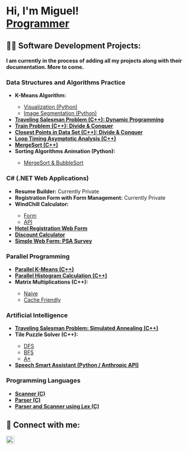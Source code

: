 <h1>Hi, I'm Miguel! <br/><a href="https://github.com/Mluna111">Programmer</a></h1>

<h2>👨‍💻 Software Development Projects:</h2>

<h4>I am currently in the process of adding all my projects along with their documentation. More to come.</h4>

<h3>Data Structures and Algorithms Practice</h3>
<ul>
  <li><b>K-Means Algorithm:</b></li>
  <ul>
    <li><a href="https://github.com/Mluna111/K-Means">Visualization (Python)</a></li>
    <li><a href="https://github.com/Mluna111/KMeans-ImageSegmentation">Image Segmentation (Python)</a></li>
  </ul>
  <li><a href="https://github.com/Mluna111/Traveling-Salesman-Problem-Dynamic-Programming-"><b>Traveling Salesman Problem (C++): Dynamic Programming</b></a></li>
  <li><a href="https://github.com/Mluna111/Train-Problem-Divide-and-Conquer"><b>Train Problem (C++): Divide & Conquer</b></a></li>
  <li><a href="https://github.com/Mluna111/Closest-Points-Devide-and-Conquer-"><b>Closest Points in Data Set (C++): Divide & Conquer</b></a></li>
  <li><a href="https://github.com/Mluna111/Timing-Loops-Asymptotic-Analysis-"><b>Loop Timing Asymptotic Analysis (C++)</b></a></li>
  <li><a href="https://github.com/Mluna111/MergeSort"><b>MergeSort (C++)</b></a></li>
  <li><b>Sorting Algorithms Animation (Python):</b></li>
  <ul>
    <li><a href="https://github.com/Mluna111/Sorting-Algorithms-Animated">MergeSort & BubbleSort</a></li>
  </ul>
</ul>

<h3>C# (.NET Web Applications)</h3>
<ul>
  <li><b>Resume Builder:</b> Currently Private</li>
  <li><b>Registration Form with Form Management:</b> Currently Private</li>
  <li><b>WindChill Calculator:</b></li>
  <ul>
    <li><a href="https://github.com/Mluna111/WindChill-Calculator-Form">Form</a></li>
    <li><a href="https://github.com/Mluna111/WindChill-Calculator-API">API</a></li>
  </ul>
  <li><a href="https://github.com/Mluna111/Hotel-Reservations-Form"><b>Hotel Registration Web Form</b></a></li>
  <li><a href="https://github.com/Mluna111/Discount-Calcuator"><b>Discount Calculator</b></a></li>
  <li><a href="https://github.com/Mluna111/PSCA-Annual-Sruvey"><b>Simple Web Form: PSA Survey</b></a></li>
</ul>

<h3>Parallel Programming</h3>
<ul>
  <li><a href="https://github.com/Mluna111/KMeans-Threading"><b>Parallel K-Means (C++)</b></a></li>
  <li><a href="https://github.com/Mluna111/Parallel-Histogram-Calculation"><b>Parallel Histogram Calculation (C++)</b></a></li>
  <li><b>Matrix Multiplications (C++):</b></li>
  <ul>
    <li><a href="https://github.com/Mluna111/Naive-Matrix-Multiplication">Naive</a></li>
    <li><a href="https://github.com/Mluna111/Cache-Friendly-Matrix-Multiply">Cache Friendly</a></li>
  </ul>
</ul>

<h3>Artificial Intelligence</h3>
<ul>
  <li><a href="https://github.com/Mluna111/Traveling-Salesman-Problem-Simulated-Annealing"><b>Traveling Salesman Problem: Simulated Annealing (C++)</b></a></li>
  <li><b>Tile Puzzle Solver (C++):</b></li>
  <ul>
    <li><a href="https://github.com/Mluna111/Tile-Puzzle-Solver-DFS">DFS</a></li>
    <li><a href="https://github.com/Mluna111/Tile-Puzzle-Solver-BFS">BFS</a></li>
    <li><a href="https://github.com/Mluna111/Tile-Puzzle-Solver-A-Star">A*</a></li>
  </ul>
  <li><a href="https://github.com/Mluna111/Speech-Smart-Assistant-Claude"><b>Speech Smart Assistant (Python / Anthropic API)</b></a></li>
</ul>

<h3>Programming Languages</h3>
<ul>
  <li><a href="https://github.com/Mluna111/Scanner"><b>Scanner (C)</b></a></li>
  <li><a href="https://github.com/Mluna111/Parser"><b>Parser (C)</b></a></li>
  <li><a href="https://github.com/Mluna111/Scanner-and-Parser"><b>Parser and Scanner using Lex (C)</b></a></li>
</ul>

<h2> 🤳 Connect with me:</h2>

[<img align="left" alt="JoshMadakor | LinkedIn" width="22px" src="https://cdn.jsdelivr.net/npm/simple-icons@v3/icons/linkedin.svg" />][linkedin]

[linkedin]: https://www.linkedin.com/in/miguel-luna-aa0987261/

<!--

Here are some ideas to get you started:

- 🔭 I’m currently working on ...
- 🌱 I’m currently learning ...
- 👯 I’m looking to collaborate on ...
- 🤔 I’m looking for help with ...
- 💬 Ask me about ...
- 📫 How to reach me: ...
- 😄 Pronouns: ...
- ⚡ Fun fact: ...
-->
